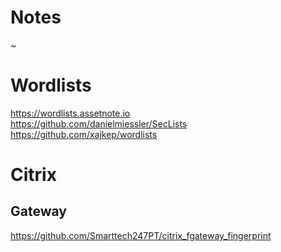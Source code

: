# Notes
~




# Wordlists

https://wordlists.assetnote.io <br />
https://github.com/danielmiessler/SecLists <br />
https://github.com/xajkep/wordlists<br />





# Citrix 

## Gateway
https://github.com/Smarttech247PT/citrix_fgateway_fingerprint
